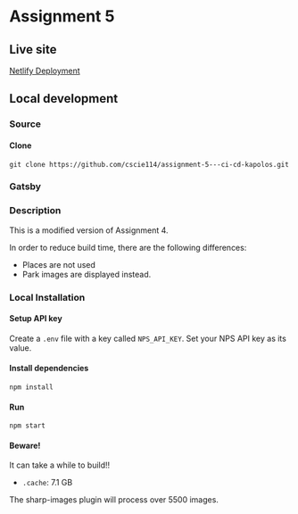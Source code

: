 # Assignment 5

## Live site

[Netlify Deployment](https://assignment-5-ci-cd-kap.netlify.app)

## Local development

### Source

#### Clone

`git clone https://github.com/cscie114/assignment-5---ci-cd-kapolos.git`

### Gatsby

### Description

This is a modified version of Assignment 4.

In order to reduce build time, there are the following differences:

* Places are not used
* Park images are displayed instead.

### Local Installation

#### Setup API key

Create a `.env` file with a key called `NPS_API_KEY`.
Set your NPS API key as its value.

#### Install dependencies

`npm install`

#### Run

`npm start`

#### Beware!

It can take a while to build!!

* `.cache`: 7.1 GB

The sharp-images plugin will process over 5500 images.
